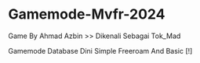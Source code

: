 # Gamemode-Mvfr-2024

Game By Ahmad Azbin >> Dikenali Sebagai Tok_Mad

Gamemode Database Dini Simple Freeroam And Basic [!]
